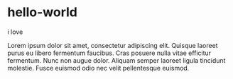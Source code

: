 # hello-world

i love 

Lorem ipsum dolor sit amet, consectetur adipiscing elit. Quisque laoreet purus eu libero fermentum faucibus. Cras posuere nulla vitae efficitur fermentum. Nunc non augue dolor. Aliquam semper laoreet ligula tincidunt molestie. Fusce euismod odio nec velit pellentesque euismod. 
